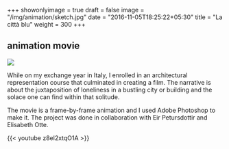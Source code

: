 +++
showonlyimage = true
draft = false
image = "/img/animation/sketch.jpg"
date = "2016-11-05T18:25:22+05:30"
title = "La città blu"
weight = 300
+++

<!--more-->
 
 
## animation movie

![](/img/animation/sketch.jpg) 

While on my exchange year in Italy, I enrolled in an architectural representation course that culminated in creating a film. The narrative is about the juxtaposition of loneliness in a bustling city or building and the solace one can find within that solitude.

The movie is a frame-by-frame animation and I used Adobe Photoshop to make it. The project was done in collaboration with Eir Petursdottir and Elisabeth Otte. 

{{< youtube z8el2xtqO1A >}}
